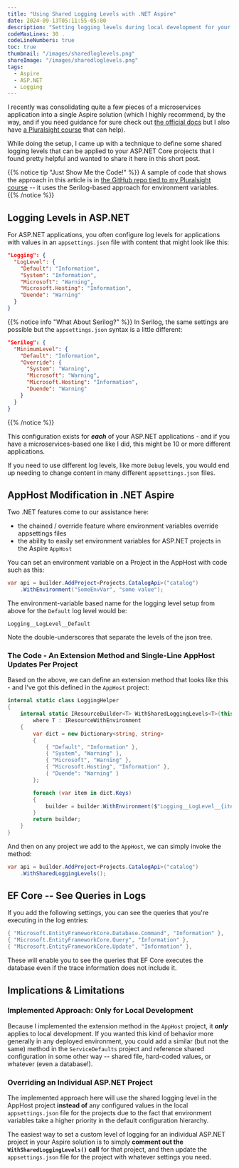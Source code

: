 ```yaml
---
title: "Using Shared Logging Levels with .NET Aspire" 
date: 2024-09-13T05:11:55-05:00 
description: "Setting logging levels during local development for your entire distributed application easily with .NET Aspire." 
codeMaxLines: 30 .
codeLineNumbers: true 
toc: true
thumbnail: "/images/sharedloglevels.png" 
shareImage: "/images/sharedloglevels.png" 
tags:
  - Aspire  
  - ASP.NET
  - Logging
---
```


I recently was consolidating quite a few pieces of a microservices application
into a single Aspire solution (which I highly recommend, by the way, and if you
need guidance for sure check out [the official docs](https://learn.microsoft.com/en-us/dotnet/aspire/get-started/aspire-overview)
but I also have [a Pluralsight course](https://bit.ly/ps-aspire) that can help).

While doing the setup, I came up with a technique to define some shared logging
levels that can be applied to your ASP.NET Core projects that I found pretty helpful
and wanted to share it here in this short post.

{{% notice tip "Just Show Me the Code!" %}}
A sample of code that shows the approach in this article is in [the GitHub repo
tied to my Pluralsight course](https://github.com/dahlsailrunner/cloud-native-dotnet/tree/main/aspire)
-- it uses the Serilog-based approach for environment variables.
{{% /notice %}}

## Logging Levels in ASP.NET

For ASP.NET applications, you often configure log levels for applications with values
in an `appsettings.json` file with content that might look like this:

```json
"Logging": {
  "LogLevel": {
    "Default": "Information",
    "System": "Information",
    "Microsoft": "Warning",
    "Microsoft.Hosting": "Information",
    "Duende": "Warning"
  }
}
```

{{% notice info "What About Serilog?" %}}
In Serilog, the same settings are possible but the `appsettings.json` syntax is a little
different:  

```json
"Serilog": {
  "MinimumLevel": {
    "Default": "Information",
    "Override": {
      "System": "Warning",
      "Microsoft": "Warning",
      "Microsoft.Hosting": "Information",
      "Duende": "Warning"
    }
  }
}
```

{{% /notice %}}

This configuration exists for ***each*** of your ASP.NET applications - and if you
have a microservices-based one like I did, this might be 10 or more different
applications.

If you need to use different log levels, like more `Debug` levels, you would end
up needing to change content in many different `appsettings.json` files.

## AppHost Modification in .NET Aspire

Two .NET features come to our assistance here:

* the chained / override feature where environment variables override appsettings files
* the ability to easily set environment variables for ASP.NET projects in the Aspire `AppHost`

You can set an environment variable on a Project in the AppHost with code such as this:

```c#
var api = builder.AddProject<Projects.CatalogApi>("catalog")
    .WithEnvironment("SomeEnvVar", "some value");
```

The environment-variable based name for the logging level setup from above for the `Default` log level would
be:

`Logging__LogLevel__Default`

Note the double-underscores that separate the levels of the json tree.

### The Code - An Extension Method and Single-Line AppHost Updates Per Project

Based on the above, we can define an extension method that looks like this - and I've got this
defined in the `AppHost` project:

```c#
internal static class LoggingHelper
{
    internal static IResourceBuilder<T> WithSharedLoggingLevels<T>(this IResourceBuilder<T> builder) 
        where T : IResourceWithEnvironment
    {
        var dict = new Dictionary<string, string>
        {
            { "Default", "Information" },
            { "System", "Warning" },
            { "Microsoft", "Warning" },
            { "Microsoft.Hosting", "Information" },
            { "Duende": "Warning" }
        };

        foreach (var item in dict.Keys)
        {
            builder = builder.WithEnvironment($"Logging__LogLevel__{item}", dict[item]);
        }
        return builder;
    }
}
```

And then on any project we add to the `AppHost`, we can simply invoke the method:

```c#
var api = builder.AddProject<Projects.CatalogApi>("catalog")
    .WithSharedLoggingLevels();
```

## EF Core -- See Queries in Logs

If you add the following settings, you can see the queries that you're executing in the log entries:

```c#
{ "Microsoft.EntityFrameworkCore.Database.Command", "Information" },
{ "Microsoft.EntityFrameworkCore.Query", "Information" },
{ "Microsoft.EntityFrameworkCore.Update", "Information" },
```

These will enable you to see the queries that EF Core executes the database even if the trace
information does not include it.

## Implications & Limitations

### Implemented Approach: Only for Local Development

Because I implemented the extension method in the `AppHost` project, it ***only*** applies to
local development.  If you wanted this kind of behavior more generally in any deployed environment,
you could add a similar (but not the same) method in the `ServiceDefaults` project and reference
shared configuration in some other way -- shared file, hard-coded values, or whatever (even a database!).

### Overriding an Individual ASP.NET Project

The implemented approach here will use the shared logging level in the AppHost project
**instead of** any configured values in the local `appsettings.json` file for the projects due
to the fact that environment variables take a higher priority in the default configuration
hierarchy.

The easiest way to set a custom level of logging for an individual ASP.NET project in your
Aspire solution is to simply **comment out the `WithSharedLoggingLevels()` call** for that
project, and then update the `appsettings.json` file for the project with whatever settings
you need.
